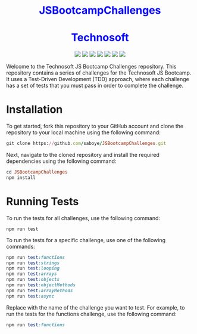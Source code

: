 
<p align="justify">
<h1 align="center" style="color:blue;" id="heading"> JSBootcampChallenges </h1>
<h1 align="center" style="color:blue;" id="heading"> Technosoft  </h1>
</p>

<p align="center">
  <img src="https://img.shields.io/github/contributors/saboye/JSBootcampChallenges?color=blue&logo=github&style=for-the-badge">
  <img src="https://img.shields.io/github/forks/saboye/JSBootcampChallenges?logo=github&style=for-the-badge">
  <img src="https://img.shields.io/github/issues-raw/saboye/JSBootcampChallenges?style=for-the-badge">
  <img src="https://img.shields.io/github/last-commit/saboye/JSBootcampChallenges?style=for-the-badge">
  <img src="https://img.shields.io/badge/JavaScript-ES6-green?style=for-the-badge&logo=javascript">
  <img src="https://img.shields.io/badge/Chai-4.3.4-yellow?style=for-the-badge&logo=chai">
  <img src="https://img.shields.io/badge/Mocha-9.1.3-orange?style=for-the-badge&logo=mocha">
</p>



Welcome to the Technosoft JS Bootcamp Challenges repository. This repository contains a series of challenges for the Technosoft JS Bootcamp. It uses a Test-Driven Development (TDD) approach, where each challenge has a set of tests that you must pass in order to complete the challenge. 

# Installation
To get started, fork this repository to your GitHub account and clone the repository to your local machine using the following command:

```ruby
git clone https://github.com/saboye/JSBootcampChallenges.git
```

Next, navigate to the cloned repository and install the required dependencies using the following command:

```ruby
cd JSBootcampChallenges
npm install
```

# Running Tests
To run the tests for all challenges, use the following command:

```run
npm run test
```

To run the tests for a specific challenge, use one of the following commands:

```ruby
npm run test:functions
npm run test:strings
npm run test:looping
npm run test:arrays
npm run test:objects
npm run test:objectMethods
npm run test:arrayMethods
npm run test:async
```

Replace <challenge> with the name of the challenge you want to test. For example, to run the tests for the functions challenge, use the following command:
```ruby
npm run test:functions
```
